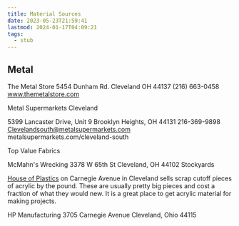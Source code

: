 ```yaml
---
title: Material Sources
date: 2023-05-23T21:59:41
lastmod: 2024-01-17T04:09:21
tags:
  - stub
---
```


## Metal

The Metal Store 5454 Dunham Rd. Cleveland OH 44137 (216) 663-0458 www.themetalstore.com

Metal Supermarkets Cleveland

5399 Lancaster Drive, Unit 9 Brooklyn Heights, OH 44131 216-369-9898 Clevelandsouth@metalsupermarkets.com metalsupermarkets.com/cleveland-south

Top Value Fabrics

McMahn's Wrecking 3378 W 65th St Cleveland, OH 44102 Stockyards

[House of Plastics](https://www.hpmanufacturing.com/hop/) on Carnegie Avenue in Cleveland sells scrap cutoff pieces of acrylic by the pound. These are usually pretty big pieces and cost a fraction of what they would new. It is a great place to get acrylic material for making projects.

HP Manufacturing
3705 Carnegie Avenue
Cleveland, Ohio 44115
